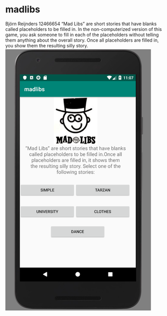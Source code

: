 # madlibs
Björn Reijnders 12466654 
“Mad Libs” are short stories that have blanks called placeholders to be filled in. In the non-computerized version of this game, you ask someone to fill in each of the placeholders without telling them anything about the overall story. Once all placeholders are filled in, you show them the resulting silly story.
 ![alt text](https://github.com/Bjorninator/madlibs/blob/master/doc/madlibs.PNG)
